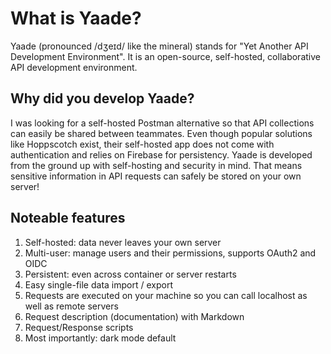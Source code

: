 # What is Yaade?

Yaade (pronounced /dʒeɪd/ like the mineral) stands for "Yet Another API Development Environment". It is an open-source, self-hosted, collaborative API development environment.

## Why did you develop Yaade?

I was looking for a self-hosted Postman alternative so that API collections can easily be shared between teammates. Even though popular solutions like Hoppscotch exist, their self-hosted app does not come with authentication and relies on Firebase for persistency. Yaade is developed from the ground up with self-hosting and security in mind. That means sensitive information in API requests can safely be stored on your own server!

## Noteable features

1. Self-hosted: data never leaves your own server
2. Multi-user: manage users and their permissions, supports OAuth2 and OIDC
3. Persistent: even across container or server restarts
4. Easy single-file data import / export
5. Requests are executed on your machine so you can call localhost as well as remote servers
6. Request description (documentation) with Markdown
7. Request/Response scripts
8. Most importantly: dark mode default
